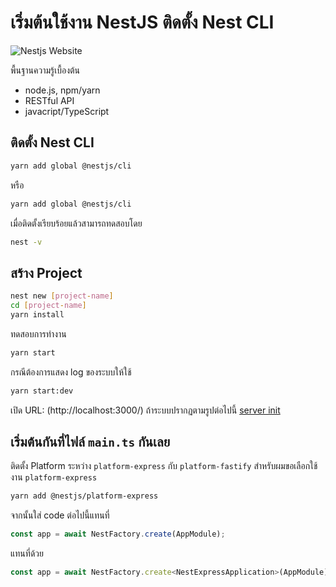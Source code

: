 # เริ่มต้นใช้งาน NestJS ติดตั้ง Nest CLI 
![Nestjs Website](https://storage.kaikannook.com/image/showimage/common/blog/6204ab0f546247d9cc24b4e2f516528d.png)

พื้นฐานความรู้เบื้องต้น
- node.js, npm/yarn
- RESTful API
- javacript/TypeScript

## ติดตั้ง Nest CLI
```bash
yarn add global @nestjs/cli
```
หรือ

```bash
yarn add global @nestjs/cli
```
เมื่อติดตั้งเรียบร้อยแล้วสามารถทดสอบโดย
```bash
nest -v
```

## สร้าง Project
```bash
nest new [project-name]
cd [project-name]
yarn install
```
ทดสอบการทำงาน
```bash
yarn start
```
กรณีต้องการแสดง log ของระบบให้ใช้
```bash
yarn start:dev
```
เปิด URL: (http://localhost:3000/)
ถ้าระบบปรากฏตามรูปต่อไปนี้
[server init](https://storage.kaikannook.com/image/showimage/common/blog/10105b953eda9ecc107ebc106e452dfed43c.png)

## เริ่มต้นกันที่ไฟล์ `main.ts` กันเลย
ติดตั้ง Platform ระหว่าง `platform-express` กับ `platform-fastify` สำหรับผมขอเลือกใช้งาน `platform-express`
```bash
yarn add @nestjs/platform-express
```
จากนั้นใส่ code ต่อไปนี้แทนที่
```javascript
const app = await NestFactory.create(AppModule);
```
แทนที่ด้วย
```javascript
const app = await NestFactory.create<NestExpressApplication>(AppModule);
```




